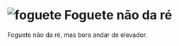# ![foguete](https://github.com/ThailanyP/elevador-java/assets/111004514/1e90ae54-449f-4c64-9a25-379a381bdd82) Foguete não da ré
Foguete não da ré, mas bora andar de elevador.
